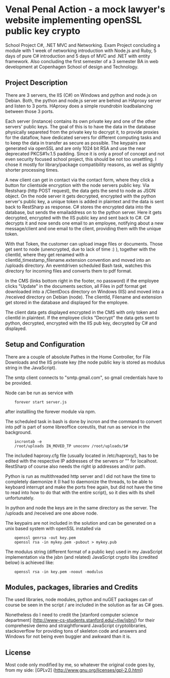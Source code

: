 
# Venal Penal Action - a mock lawyer's website implementing openSSL public key crypto
 
School Project C#, .NET MVC and Networking. Exam Project concluding a module with 1 week of networking introduction with
Node.js and Ruby, 5 days of pure C# introduction and 5 days of MVC and .NET with entity framework.
Also concluding the first semester of a 3 semester BA in web development at Copenhagen School of design and Technology.
 
## Project Description ##

There are 3 servers, the IIS (C#) on Windows and python and node.js on Debian. 
Both, the python and node.js server are behind an HAproxy server and listen to 3 ports. HAproxy does a simple roundrobin loadbalancing between those 3 ports.

Each server (instance) contains its own private key and one of the other servers' public keys. The goal of this is to have the data in the database physically separeted from the private key to decrypt it, to provide proxies for the dataflow, have dedicated servers for different computing tasks and to keep the data in transfer as secure as possible.
The keypairs are generated via openSSL and are only 1024 bit RSA and use the near deprecated  PKCS#1v.1.5 padding.
Since it is only a proof of concept and not even security focused school project, this should be not too unsettling. I chose it mostly for library/package compatibility reasons, as well as slightly shorter processing times.

A new client can get in contact via the contact form, where they click a button for clientside encryption with the node servers public key. Via Restsharp (http POST request), the data gets the send to node as JSON object. On the node server it gets decrypted, encrypted with the python server's public key, a unique token is added in plaintext and the data is sent back to RestSharp as response. C# stores the encrypted data into the database, but sends the emailaddress on to the python server. Here it gets decrypted, encrypted with the IIS public key and sent back to C#. C# decrypts it and now sends one email to an employee, notifying about a new message/client and one email to the client, providing them with the unique token.

With that Token, the customer can upload image files or documents. Those get sent to node (unencrypted, due to lack of time :) ), together with the clientId, where they get renamed with a clientId_timestamp_filename.extension convention and moved into an /uploads directory.  An eventdriven scheduled Bash task, watches this directory for incoming files and converts them to pdf format. 

In the CMS (links bottom right in the footer, no password) if the employee clicks "Update" in the documents section, all Files in pdf format get downloaded into a /ClientDocs directory on Windows (IIS) and moved into a /received directory on Debian (node). The clientId, Filename and extension get stored in the database and displayed for the employee.

The client data gets displayed encrypted in the CMS with only token and clientId in plaintext. If the employee clicks "Decrypt" the data gets sent to python, decrypted, encrypted with the IIS pub key, decrypted by C# and displayed.

## Setup and Configuration
 
There are a couple of absolute Pathes in the Home Controller, for File Downloads and the IIS private key (the node public key is stored as modulus string in the JavaScript).

The smtp client connects to "smtp.gmail.com", so gmail credentials have to be provided.

Node can be run as service with 

		forever start server.js

after installling the forever module via npm.

The scheduled task in bash is done by incron and the command to convert into pdf is part of some libreoffice coreutils, that run as service in the background.

		incrontab -e
		/root/uploads IN_MOVED_TP unoconv /root/uploads/$#

The included haproxy.cfg file (usually located in /etc/haproxy/), has to be edited with the respective IP addresses of the servers or "" for localhost.
RestSharp of course also needs the right ip addresses and/or path.

Python is run as multithreaded http server and I did not have the time to completely daemonize it (I had to daemonize the threads, to be able to keyboard interrupt and make the ports free again, but did not have the time to read into how to do that with the entire script), so it dies with its shell unfortunately.

In python and node the keys are in the same directory as the server. The /uploads and /received are one above node.

The keypairs are not included in the solution and can be generated on a unix based system with openSSL installed via
 
		openssl genrsa -out key.pem
 		openssl rsa -in mykey.pem -pubout > mykey.pub

The modulus string (different format of a public key) used in my JavaScript implementation via the jsbn (and related) JavaScript crypto libs (credited below) is achieved like:
 
		openssl rsa -in key.pem -noout -modulus

## Modules, packages, libraries and Credits

The used libraries, node modules, python and nuGET packages can of course be seen in the script / are included in the solution as far as C# goes.

Nonetheless do I need to credit the [stanford computer science department] (http://www-cs-students.stanford.edu/~tjw/jsbn/) for their comprehesive demo and straightforward JavaScript cryptolibraries, stackoverflow for providing tons of skeleton code and answers and Windows for not being even buggier and awkward than it is.
 
## License
 
 Most code only modified by me, so whatever the original code goes by, from my side:
 [GPLv2] (http://www.gnu.org/licenses/gpl-2.0.html)

